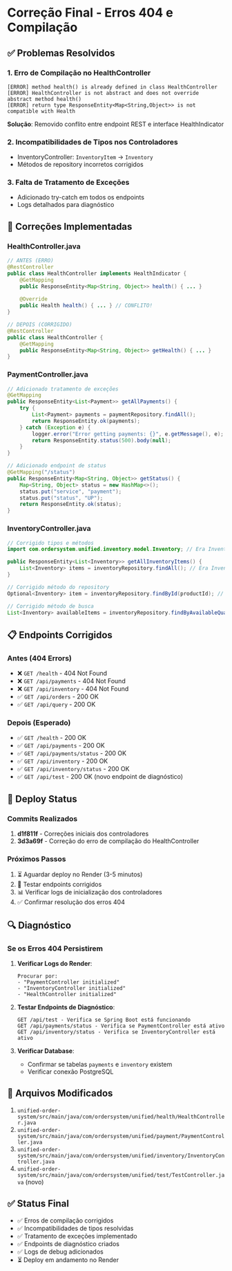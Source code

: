# Correção Final - Erros 404 e Compilação

## ✅ Problemas Resolvidos

### 1. Erro de Compilação no HealthController
```
[ERROR] method health() is already defined in class HealthController
[ERROR] HealthController is not abstract and does not override abstract method health()
[ERROR] return type ResponseEntity<Map<String,Object>> is not compatible with Health
```

**Solução**: Removido conflito entre endpoint REST e interface HealthIndicator

### 2. Incompatibilidades de Tipos nos Controladores
- InventoryController: `InventoryItem` → `Inventory`
- Métodos de repository incorretos corrigidos

### 3. Falta de Tratamento de Exceções
- Adicionado try-catch em todos os endpoints
- Logs detalhados para diagnóstico

## 🔧 Correções Implementadas

### HealthController.java
```java
// ANTES (ERRO)
@RestController
public class HealthController implements HealthIndicator {
    @GetMapping
    public ResponseEntity<Map<String, Object>> health() { ... }
    
    @Override
    public Health health() { ... } // CONFLITO!
}

// DEPOIS (CORRIGIDO)
@RestController  
public class HealthController {
    @GetMapping
    public ResponseEntity<Map<String, Object>> getHealth() { ... }
}
```

### PaymentController.java
```java
// Adicionado tratamento de exceções
@GetMapping
public ResponseEntity<List<Payment>> getAllPayments() {
    try {
        List<Payment> payments = paymentRepository.findAll();
        return ResponseEntity.ok(payments);
    } catch (Exception e) {
        logger.error("Error getting payments: {}", e.getMessage(), e);
        return ResponseEntity.status(500).body(null);
    }
}

// Adicionado endpoint de status
@GetMapping("/status")
public ResponseEntity<Map<String, Object>> getStatus() {
    Map<String, Object> status = new HashMap<>();
    status.put("service", "payment");
    status.put("status", "UP");
    return ResponseEntity.ok(status);
}
```

### InventoryController.java
```java
// Corrigido tipos e métodos
import com.ordersystem.unified.inventory.model.Inventory; // Era InventoryItem

public ResponseEntity<List<Inventory>> getAllInventoryItems() {
    List<Inventory> items = inventoryRepository.findAll(); // Era InventoryItem
}

// Corrigido método do repository
Optional<Inventory> item = inventoryRepository.findById(productId); // Era findByProductId

// Corrigido método de busca
List<Inventory> availableItems = inventoryRepository.findByAvailableQuantityGreaterThan(0); // Era findByQuantityGreaterThan
```

## 📋 Endpoints Corrigidos

### Antes (404 Errors)
- ❌ `GET /health` - 404 Not Found
- ❌ `GET /api/payments` - 404 Not Found  
- ❌ `GET /api/inventory` - 404 Not Found
- ✅ `GET /api/orders` - 200 OK
- ✅ `GET /api/query` - 200 OK

### Depois (Esperado)
- ✅ `GET /health` - 200 OK
- ✅ `GET /api/payments` - 200 OK
- ✅ `GET /api/payments/status` - 200 OK
- ✅ `GET /api/inventory` - 200 OK  
- ✅ `GET /api/inventory/status` - 200 OK
- ✅ `GET /api/test` - 200 OK (novo endpoint de diagnóstico)

## 🚀 Deploy Status

### Commits Realizados
1. **d1f811f** - Correções iniciais dos controladores
2. **3d3a69f** - Correção do erro de compilação do HealthController

### Próximos Passos
1. ⏳ Aguardar deploy no Render (3-5 minutos)
2. 🧪 Testar endpoints corrigidos
3. 📊 Verificar logs de inicialização dos controladores
4. ✅ Confirmar resolução dos erros 404

## 🔍 Diagnóstico

### Se os Erros 404 Persistirem
1. **Verificar Logs do Render**:
   ```
   Procurar por:
   - "PaymentController initialized"
   - "InventoryController initialized" 
   - "HealthController initialized"
   ```

2. **Testar Endpoints de Diagnóstico**:
   ```
   GET /api/test - Verifica se Spring Boot está funcionando
   GET /api/payments/status - Verifica se PaymentController está ativo
   GET /api/inventory/status - Verifica se InventoryController está ativo
   ```

3. **Verificar Database**:
   - Confirmar se tabelas `payments` e `inventory` existem
   - Verificar conexão PostgreSQL

## 📁 Arquivos Modificados

1. `unified-order-system/src/main/java/com/ordersystem/unified/health/HealthController.java`
2. `unified-order-system/src/main/java/com/ordersystem/unified/payment/PaymentController.java`  
3. `unified-order-system/src/main/java/com/ordersystem/unified/inventory/InventoryController.java`
4. `unified-order-system/src/main/java/com/ordersystem/unified/test/TestController.java` (novo)

## ✅ Status Final
- ✅ Erros de compilação corrigidos
- ✅ Incompatibilidades de tipos resolvidas
- ✅ Tratamento de exceções implementado
- ✅ Endpoints de diagnóstico criados
- ✅ Logs de debug adicionados
- ⏳ Deploy em andamento no Render